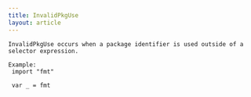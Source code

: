 ```yaml
---
title: InvalidPkgUse
layout: article
---
```

<!-- Copyright 2023 The Go Authors. All rights reserved.
     Use of this source code is governed by a BSD-style
     license that can be found in the LICENSE file. -->

<!-- Code generated by generrordocs.go; DO NOT EDIT. -->

```
InvalidPkgUse occurs when a package identifier is used outside of a
selector expression.

Example:
 import "fmt"

 var _ = fmt
```

